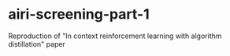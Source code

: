 # airi-screening-part-1
Reproduction of "In context reinforcement learning with algorithm distillation" paper
